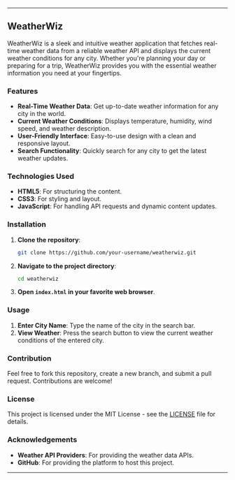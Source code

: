 

---

## WeatherWiz

WeatherWiz is a sleek and intuitive weather application that fetches real-time weather data from a reliable weather API and displays the current weather conditions for any city. Whether you're planning your day or preparing for a trip, WeatherWiz provides you with the essential weather information you need at your fingertips.

### Features

- **Real-Time Weather Data**: Get up-to-date weather information for any city in the world.
- **Current Weather Conditions**: Displays temperature, humidity, wind speed, and weather description.
- **User-Friendly Interface**: Easy-to-use design with a clean and responsive layout.
- **Search Functionality**: Quickly search for any city to get the latest weather updates.

### Technologies Used

- **HTML5**: For structuring the content.
- **CSS3**: For styling and layout.
- **JavaScript**: For handling API requests and dynamic content updates.

### Installation

1. **Clone the repository**:
    ```sh
    git clone https://github.com/your-username/weatherwiz.git
    ```
2. **Navigate to the project directory**:
    ```sh
    cd weatherwiz
    ```
3. **Open `index.html` in your favorite web browser**.

### Usage

1. **Enter City Name**: Type the name of the city in the search bar.
2. **View Weather**: Press the search button to view the current weather conditions of the entered city.

### Contribution

Feel free to fork this repository, create a new branch, and submit a pull request. Contributions are welcome!

### License

This project is licensed under the MIT License - see the [LICENSE](LICENSE) file for details.

### Acknowledgements

- **Weather API Providers**: For providing the weather data APIs.
- **GitHub**: For providing the platform to host this project.

---

